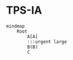 # TPS-IA

```mermaid
mindmap
    Root
        A[A]
        :::urgent large
        B(B)
        C
```
